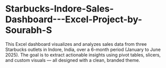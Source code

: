 # Starbucks-Indore-Sales-Dashboard---Excel-Project-by-Sourabh-S
This Excel dashboard visualizes and analyzes sales data from three Starbucks outlets in Indore, India, over a 6-month period (January to June 2025). The goal is to extract actionable insights using pivot tables, slicers, and custom visuals — all designed with a clean, branded theme.
